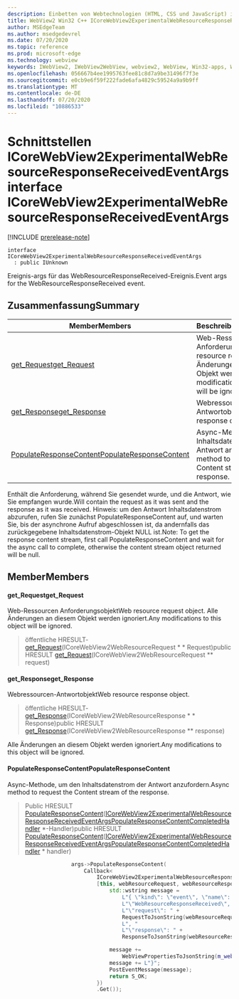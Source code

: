 ```yaml
---
description: Einbetten von Webtechnologien (HTML, CSS und JavaScript) in ihre systemeigenen Anwendungen mit dem Microsoft Edge WebView2-Steuerelement
title: WebView2 Win32 C++ ICoreWebView2ExperimentalWebResourceResponseReceivedEventArgs
author: MSEdgeTeam
ms.author: msedgedevrel
ms.date: 07/20/2020
ms.topic: reference
ms.prod: microsoft-edge
ms.technology: webview
keywords: IWebView2, IWebView2WebView, webview2, WebView, Win32-apps, Win32, Edge, ICoreWebView2, ICoreWebView2Controller, Browser-Steuerelement, Edge-HTML, ICoreWebView2ExperimentalWebResourceResponseReceivedEventArgs
ms.openlocfilehash: 056667b4ee1995763fee81c8d7a9be31496f7f3e
ms.sourcegitcommit: e0cb9e6f59f222fade6afa4829c59524a9a9b9ff
ms.translationtype: MT
ms.contentlocale: de-DE
ms.lasthandoff: 07/20/2020
ms.locfileid: "10886533"
---
```

# <span data-ttu-id="617d3-104">Schnittstellen ICoreWebView2ExperimentalWebResourceResponseReceivedEventArgs</span><span class="sxs-lookup"><span data-stu-id="617d3-104">interface ICoreWebView2ExperimentalWebResourceResponseReceivedEventArgs</span></span> 

[!INCLUDE [prerelease-note](../../includes/prerelease-note.md)]

```
interface ICoreWebView2ExperimentalWebResourceResponseReceivedEventArgs
  : public IUnknown
```

<span data-ttu-id="617d3-105">Ereignis-args für das WebResourceResponseReceived-Ereignis.</span><span class="sxs-lookup"><span data-stu-id="617d3-105">Event args for the WebResourceResponseReceived event.</span></span>

## <span data-ttu-id="617d3-106">Zusammenfassung</span><span class="sxs-lookup"><span data-stu-id="617d3-106">Summary</span></span>

 <span data-ttu-id="617d3-107">Member</span><span class="sxs-lookup"><span data-stu-id="617d3-107">Members</span></span>                        | <span data-ttu-id="617d3-108">Beschreibungen</span><span class="sxs-lookup"><span data-stu-id="617d3-108">Descriptions</span></span>
--------------------------------|---------------------------------------------
[<span data-ttu-id="617d3-109">get_Request</span><span class="sxs-lookup"><span data-stu-id="617d3-109">get_Request</span></span>](#get_request) | <span data-ttu-id="617d3-110">Web-Ressourcen Anforderungsobjekt</span><span class="sxs-lookup"><span data-stu-id="617d3-110">Web resource request object.</span></span> <span data-ttu-id="617d3-111">Alle Änderungen an diesem Objekt werden ignoriert.</span><span class="sxs-lookup"><span data-stu-id="617d3-111">Any modifications to this object will be ignored.</span></span>
[<span data-ttu-id="617d3-112">get_Response</span><span class="sxs-lookup"><span data-stu-id="617d3-112">get_Response</span></span>](#get_response) | <span data-ttu-id="617d3-113">Webressourcen-Antwortobjekt</span><span class="sxs-lookup"><span data-stu-id="617d3-113">Web resource response object.</span></span>
[<span data-ttu-id="617d3-114">PopulateResponseContent</span><span class="sxs-lookup"><span data-stu-id="617d3-114">PopulateResponseContent</span></span>](#populateresponsecontent) | <span data-ttu-id="617d3-115">Async-Methode, um den Inhaltsdatenstrom der Antwort anzufordern.</span><span class="sxs-lookup"><span data-stu-id="617d3-115">Async method to request the Content stream of the response.</span></span>

<span data-ttu-id="617d3-116">Enthält die Anforderung, während Sie gesendet wurde, und die Antwort, wie Sie empfangen wurde.</span><span class="sxs-lookup"><span data-stu-id="617d3-116">Will contain the request as it was sent and the response as it was received.</span></span> <span data-ttu-id="617d3-117">Hinweis: um den Antwort Inhaltsdatenstrom abzurufen, rufen Sie zunächst PopulateResponseContent auf, und warten Sie, bis der asynchrone Aufruf abgeschlossen ist, da andernfalls das zurückgegebene Inhaltsdatenstrom-Objekt NULL ist.</span><span class="sxs-lookup"><span data-stu-id="617d3-117">Note: To get the response content stream, first call PopulateResponseContent and wait for the async call to complete, otherwise the content stream object returned will be null.</span></span>

## <span data-ttu-id="617d3-118">Member</span><span class="sxs-lookup"><span data-stu-id="617d3-118">Members</span></span>

#### <span data-ttu-id="617d3-119">get_Request</span><span class="sxs-lookup"><span data-stu-id="617d3-119">get_Request</span></span> 

<span data-ttu-id="617d3-120">Web-Ressourcen Anforderungsobjekt</span><span class="sxs-lookup"><span data-stu-id="617d3-120">Web resource request object.</span></span> <span data-ttu-id="617d3-121">Alle Änderungen an diesem Objekt werden ignoriert.</span><span class="sxs-lookup"><span data-stu-id="617d3-121">Any modifications to this object will be ignored.</span></span>

> <span data-ttu-id="617d3-122">öffentliche HRESULT- [get_Request](#get_request)(ICoreWebView2WebResourceRequest \* \* Request)</span><span class="sxs-lookup"><span data-stu-id="617d3-122">public HRESULT [get_Request](#get_request)(ICoreWebView2WebResourceRequest \*\* request)</span></span>

#### <span data-ttu-id="617d3-123">get_Response</span><span class="sxs-lookup"><span data-stu-id="617d3-123">get_Response</span></span> 

<span data-ttu-id="617d3-124">Webressourcen-Antwortobjekt</span><span class="sxs-lookup"><span data-stu-id="617d3-124">Web resource response object.</span></span>

> <span data-ttu-id="617d3-125">öffentliche HRESULT- [get_Response](#get_response)(ICoreWebView2WebResourceResponse \* \* Response)</span><span class="sxs-lookup"><span data-stu-id="617d3-125">public HRESULT [get_Response](#get_response)(ICoreWebView2WebResourceResponse \*\* response)</span></span>

<span data-ttu-id="617d3-126">Alle Änderungen an diesem Objekt werden ignoriert.</span><span class="sxs-lookup"><span data-stu-id="617d3-126">Any modifications to this object will be ignored.</span></span>

#### <span data-ttu-id="617d3-127">PopulateResponseContent</span><span class="sxs-lookup"><span data-stu-id="617d3-127">PopulateResponseContent</span></span> 

<span data-ttu-id="617d3-128">Async-Methode, um den Inhaltsdatenstrom der Antwort anzufordern.</span><span class="sxs-lookup"><span data-stu-id="617d3-128">Async method to request the Content stream of the response.</span></span>

> <span data-ttu-id="617d3-129">Public HRESULT [PopulateResponseContent](#populateresponsecontent)([ICoreWebView2ExperimentalWebResourceResponseReceivedEventArgsPopulateResponseContentCompletedHandler](icorewebview2experimentalwebresourceresponsereceivedeventargspopulateresponsecontentcompletedhandler.md) \*-Handler)</span><span class="sxs-lookup"><span data-stu-id="617d3-129">public HRESULT [PopulateResponseContent](#populateresponsecontent)([ICoreWebView2ExperimentalWebResourceResponseReceivedEventArgsPopulateResponseContentCompletedHandler](icorewebview2experimentalwebresourceresponsereceivedeventargspopulateresponsecontentcompletedhandler.md) \* handler)</span></span>

```cpp
                    args->PopulateResponseContent(
                        Callback<
                            ICoreWebView2ExperimentalWebResourceResponseReceivedEventArgsPopulateResponseContentCompletedHandler>(
                            [this, webResourceRequest, webResourceResponse](HRESULT result) {
                                std::wstring message =
                                    L"{ \"kind\": \"event\", \"name\": "
                                    L"\"WebResourceResponseReceived\", \"args\": {"
                                    L"\"request\": " +
                                    RequestToJsonString(webResourceRequest.get()) +
                                    L", "
                                    L"\"response\": " +
                                    ResponseToJsonString(webResourceResponse.get()) + L"}";

                                message +=
                                    WebViewPropertiesToJsonString(m_webviewEventSource.get());
                                message += L"}";
                                PostEventMessage(message);
                                return S_OK;
                            })
                            .Get());
```

